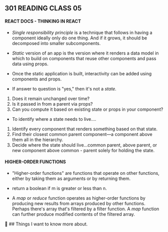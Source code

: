 ## **301 READING CLASS 05**

#### **REACT DOCS - THINKING IN REACT**

* *Single responsibility principle* is a technique that follows in having a component ideally only do one thing. And if it grows, it should be decomposed  into smaller subcomponents.

* *Static* version of an app is the version where it renders a data model in which to build on components that reuse other components and pass data using props.  

* Once the static application is built, interactivity can be added using components and props.

* If answer to question is "yes," then it's not a *state.*
1. Does it remain unchanged over time?
2. Is it passed in from a parent via props?
3. Can you compute it based on existing state or props in your component?

* To identify where a state needs to live....
1. Identify every component that renders something based on that state.
2. Find their closest common parent component—a component above them all in the hierarchy.
3. Decide where the state should live...common parent, above parent, or new component above common - parent solely for holding the state.

#### **HIGHER-ORDER FUNCTIONS**

* "Higher-order functions" are functions that operate on other functions, either by taking them as arguments or by returning them.

* return a boolean if m is greater or less than n.

* A *map* or *reduce* function operates as higher-order functions by producing new results from arrays produced by other functions. Perhaps there's array that's filtered by a filter function. A *map* function can further produce modified contents of the filtered array.



:thinking: ## Things I want to know more about. 